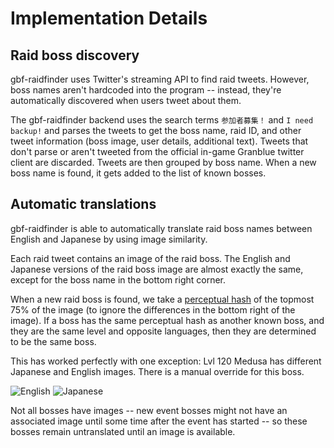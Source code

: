 # Implementation Details

## Raid boss discovery

gbf-raidfinder uses Twitter's streaming API to find raid tweets. However,
boss names aren't hardcoded into the program -- instead, they're
automatically discovered when users tweet about them.

The gbf-raidfinder backend uses the search terms `参加者募集！` and
`I need backup!` and parses the tweets to get the boss name, raid ID,
and other tweet information (boss image, user details, additional text).
Tweets that don't parse or aren't tweeted from the official in-game
Granblue twitter client are discarded. Tweets are then grouped by boss
name. When a new boss name is found, it gets added to the list of known
bosses.

## Automatic translations

gbf-raidfinder is able to automatically translate raid boss names between
English and Japanese by using image similarity.

Each raid tweet contains an image of the raid boss. The English and
Japanese versions of the raid boss image are almost exactly the same,
except for the boss name in the bottom right corner.

When a new raid boss is found, we take a [perceptual
hash](https://en.wikipedia.org/wiki/Perceptual_hashing) of the topmost 75%
of the image (to ignore the differences in the bottom right of the image).
If a boss has the same perceptual hash as another known boss, and they are
the same level and opposite languages, then they are determined to be the
same boss.

This has worked perfectly with one exception: Lvl 120 Medusa has different
Japanese and English images. There is a manual override for this boss.

![English](https://pbs.twimg.com/media/CfqXEh_UsAEb9dw.jpg:small)
![Japanese](https://pbs.twimg.com/media/CfqZlIcVIAAp8e_.jpg:small)

Not all bosses have images -- new event bosses might not have an
associated image until some time after the event has started -- so these
bosses remain untranslated until an image is available.


